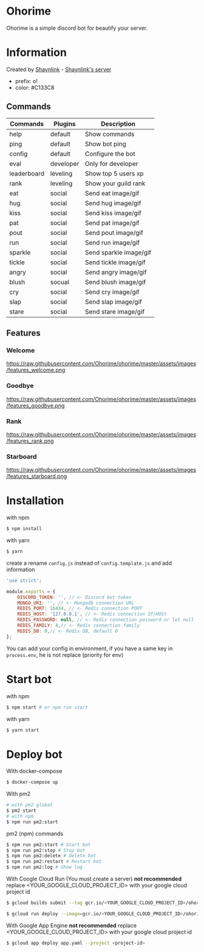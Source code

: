 # Ohorime

Ohorime is a simple discord bot for beautify your server.

# Information
Created by [Shaynlink](https://github.com/shaynlink) - [Shaynlink's server](https://discord.gg/2Akw3qdB5F)

- prefix: o!
- color: #C133C8

## Commands

| Commands    | Plugins   | Description            |
|-------------|-----------|------------------------|
| help        | default   | Show commands          |
| ping        | default   | Show bot ping          |
| config      | default   | Configure the bot      |
| eval        | developer | Only for developer     |
| leaderboard | leveling  | Show top 5 users xp    |
| rank        | leveling  | Show your guild rank   |
| eat         | social    | Send eat image/gif     |
| hug         | social    | Send hug image/gif     |
| kiss        | social    | Send kiss image/gif    |
| pat         | social    | Send pat image/gif     |
| pout        | social    | Send pout image/gif    |
| run         | social    | Send run image/gif     |
| sparkle     | social    | Send sparkle image/gif |
| tickle      | social    | Send tickle image/gif  |
| angry       | social    | Send angry image/gif   |
| blush       | socual    | Send blush image/gif   |
| cry         | social    | Send cry image/gif     |
| slap        | social    | Send slap image/gif    |
| stare       | social    | Send stare image/gif   |

## Features

### Welcome
https://raw.githubusercontent.com/Ohorime/ohorime/master/assets/images/features_welcome.png
### Goodbye
https://raw.githubusercontent.com/Ohorime/ohorime/master/assets/images/features_goodbye.png
### Rank
https://raw.githubusercontent.com/Ohorime/ohorime/master/assets/images/features_rank.png
### Starboard
https://raw.githubusercontent.com/Ohorime/ohorime/master/assets/images/features_starboard.png
# Installation

with npm
```sh
$ npm install
```

with yarn
```sh
$ yarn
```

create a rename `config.js` instead of `config.template.js` and add information

```js
'use strict';

module.exports = {
    DISCORD_TOKEN: '', // <- Discord bot token
    MONGO_URI: '', // <- Mongodb connection URL
    REDIS_PORT: 16434, // <- Redis connection PORT
    REDIS_HOST: '127.0.0.1', // <- Redis connection IP/HOSt
    REDIS_PASSWORD: null, // <- Redis connection password or let null
    REDIS_FAMILY: 4,// <- Redis connection family
    REDIS_DB: 0,// <- Redis DB, default 0
};
```

You can add your config in environment, if you have a same key in `process.env`, he is not replace (priority for env)

# Start bot
with npm
```sh
$ npm start # or npm run start
```

with yarn
```sh
$ yarn start
```

# Deploy bot
With docker-compose
```sh
$ docker-compose up
```

With pm2
```sh
# with pm2 global
$ pm2 start
# with npm
$ npm run pm2:start
```

pm2 (npm) commands
```sh
$ npm run pm2:start # Start bot
$ npm run pm2:stop # Stop bot
$ npm run pm2:delete # Delete bot
$ npm run pm2:restart # Restart bot
$ npm run pm2:log # Show log
```

With Coogle Cloud Run (You must create a server) **not recommended**
replace <YOUR_GOOGLE_CLOUD_PROJECT_ID> with your google cloud project id
```sh
$ gcloud builds submit --tag gcr.io/<YOUR_GOOGLE_CLOUD_PROJECT_ID>/ohorime:1.0.0 .

$ gcloud run deploy --image=gcr.io/<YOUR_GOOGLE_CLOUD_PROJECT_ID>/ohorime:1.0.0 --platform managed --port 3000
```

With Google App Engine **not recommended** replace <YOUR_GOOGLE_CLOUD_PROJECT_ID> with your google cloud project id
```sh
$ gcloud app deploy app.yaml --project <project-id>
```